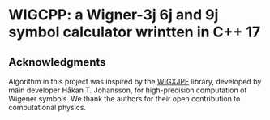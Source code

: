 # WIGCPP: a Wigner-3j 6j and 9j symbol calculator wrintten in C++ 17

## Acknowledgments

Algorithm in this project was inspired by the [WIGXJPF](https://fy.chalmers.se/subatom/wigxjpf/) library, 
developed by main developer Håkan T. Johansson, for high-precision computation of Wigener symbols.
We thank the authors for their open contribution to computational physics.
